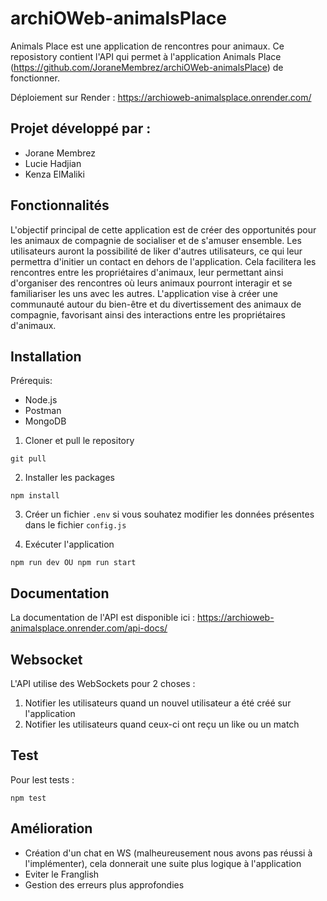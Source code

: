 ﻿# archiOWeb-animalsPlace
Animals Place est une application de rencontres pour animaux. Ce reposistory contient l'API qui permet à l'application Animals Place (https://github.com/JoraneMembrez/archiOWeb-animalsPlace) de fonctionner.

Déploiement sur Render : https://archioweb-animalsplace.onrender.com/

## Projet développé par :
- Jorane Membrez
- Lucie Hadjian
- Kenza ElMaliki

## Fonctionnalités
L'objectif principal de cette application est de créer des opportunités pour les animaux de compagnie de socialiser et de s'amuser ensemble. Les utilisateurs auront la possibilité de liker d'autres utilisateurs, ce qui leur permettra d'initier un contact en dehors de l'application. Cela facilitera les rencontres entre les propriétaires d'animaux, leur permettant ainsi d'organiser des rencontres où leurs animaux pourront interagir et se familiariser les uns avec les autres. L'application vise à créer une communauté autour du bien-être et du divertissement des animaux de compagnie, favorisant ainsi des interactions entre les propriétaires d'animaux.

## Installation
Prérequis:
- Node.js
- Postman
- MongoDB

1. Cloner et pull le repository
```
git pull
```

2. Installer les packages
```
npm install
```

3. Créer un fichier `.env` si vous souhatez modifier les données présentes dans le fichier `config.js`

4. Exécuter l'application
```
npm run dev OU npm run start
```

## Documentation
La documentation de l'API est disponible ici : https://archioweb-animalsplace.onrender.com/api-docs/

## Websocket
L'API utilise des WebSockets pour 2 choses :

1. Notifier les utilisateurs quand un nouvel utilisateur a été créé sur l'application
2. Notifier les utilisateurs quand ceux-ci ont reçu un like ou un match

## Test
Pour lest tests :
```
npm test
```

## Amélioration
- Création d'un chat en WS (malheureusement nous avons pas réussi à l'implémenter), cela donnerait une suite plus logique à l'application
- Eviter le Franglish
- Gestion des erreurs plus approfondies
